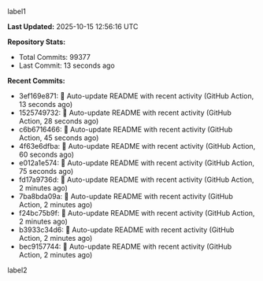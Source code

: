 
label1 
<!-- ACTIVITY_START -->
**Last Updated:** 2025-10-15 12:56:16 UTC

**Repository Stats:**
- Total Commits: 99377
- Last Commit: 13 seconds ago

**Recent Commits:**
- 3ef169e871: 🤖 Auto-update README with recent activity (GitHub Action, 13 seconds ago)
- 1525749732: 🤖 Auto-update README with recent activity (GitHub Action, 28 seconds ago)
- c6b6716466: 🤖 Auto-update README with recent activity (GitHub Action, 45 seconds ago)
- 4f63e6dfba: 🤖 Auto-update README with recent activity (GitHub Action, 60 seconds ago)
- e012a1e574: 🤖 Auto-update README with recent activity (GitHub Action, 75 seconds ago)
- fd17a9736d: 🤖 Auto-update README with recent activity (GitHub Action, 2 minutes ago)
- 7ba8bda09a: 🤖 Auto-update README with recent activity (GitHub Action, 2 minutes ago)
- f24bc75b9f: 🤖 Auto-update README with recent activity (GitHub Action, 2 minutes ago)
- b3933c34d6: 🤖 Auto-update README with recent activity (GitHub Action, 2 minutes ago)
- bec9157744: 🤖 Auto-update README with recent activity (GitHub Action, 2 minutes ago)
<!-- ACTIVITY_END -->

label2

